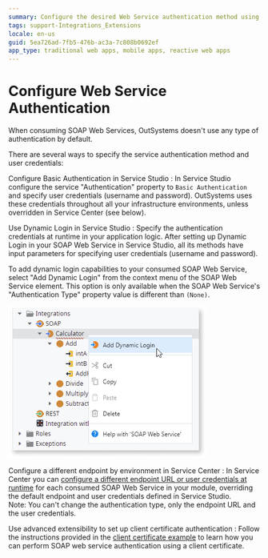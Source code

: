 ```yaml
---
summary: Configure the desired Web Service authentication method using basic authentication, dynamic login or per environment authentication.
tags: support-Integrations_Extensions
locale: en-us
guid: 5ea726ad-7fb5-476b-ac3a-7c808b0692ef
app_type: traditional web apps, mobile apps, reactive web apps
---
```


# Configure Web Service Authentication

When consuming SOAP Web Services, OutSystems doesn't use any type of authentication by default.

There are several ways to specify the service authentication method and user credentials:

Configure Basic Authentication in Service Studio
:   In Service Studio configure the service "Authentication" property to `Basic Authentication` and specify user credentials (username and password). OutSystems uses these credentials throughout all your infrastructure environments, unless overridden in Service Center (see below).

Use Dynamic Login in Service Studio
:   Specify the authentication credentials at runtime in your application logic. After setting up Dynamic Login in your SOAP Web Service in Service Studio, all its methods have input parameters for specifying user credentials (username and password).  

   To add dynamic login capabilities to your consumed SOAP Web Service, select "Add Dynamic Login" from the context menu of the SOAP Web Service element. This option is only available when the SOAP Web Service's "Authentication Type" property value is different than `(None)`.

   ![Add dynamic login](<images/soap-add-dynamic-login.png>)

Configure a different endpoint by environment in Service Center
:   In Service Center you can [configure a different endpoint URL or user credentials at runtime](<configure-runtime.md>) for each consumed SOAP Web Service in your module, overriding the default endpoint and user credentials defined in Service Studio.  
    Note: You can't change the authentication type, only the endpoint URL and the user credentials.

Use advanced extensibility to set up client certificate authentication
:   Follow the instructions provided in the [client certificate example](<./extensibility-use-cases/certificate.md>) to learn how you can perform SOAP web service authentication using a client certificate.
